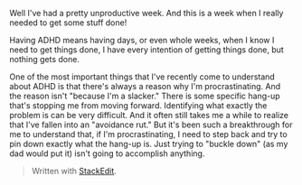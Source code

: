 Well I've had a pretty unproductive week. And this is a week when I really needed to get some stuff done!

Having ADHD means having days, or even whole weeks, when I know I need to get things done, I have every intention of getting things done, but nothing gets done.

One of the most important things that I've recently come to understand about ADHD is that there's always a reason why I'm procrastinating. And the reason isn't "because I'm a slacker." There is some specific hang-up that's stopping me from moving forward. Identifying what exactly the problem is can be very difficult. And it often still takes me a while to realize that I've fallen into an "avoidance rut." But it's been such a breakthrough for me to understand that, if I'm procrastinating, I need to step back and try to pin down exactly what the hang-up is. Just trying to "buckle down" (as my dad would put it) isn't going to accomplish anything.

 



> Written with [StackEdit](https://stackedit.io/).
<!--stackedit_data:
eyJoaXN0b3J5IjpbLTUyNjAyODgzNywyMTE3MDY5OTI3LC0yMz
EzMzMwMDIsNzQxOTY5ODc3XX0=
-->
